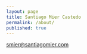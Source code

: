 ```yaml
---
layout: page
title: Santiago Mier Castedo
permalink: /about/
published: true
---
```


[smier@santiagomier.com](mailto:email@domain.com)
